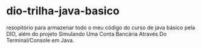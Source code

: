 # dio-trilha-java-basico
resopitório para armazenar todo o meu código do curso de java básico pela DIO,
além do projeto Simulando Uma Conta Bancária Através Do Terminal/Console em Java.
